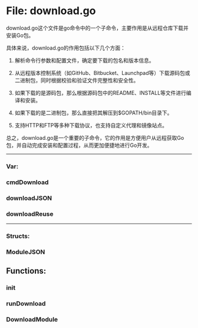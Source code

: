 # File: download.go

download.go这个文件是go命令中的一个子命令，主要作用是从远程仓库下载并安装Go包。

具体来说，download.go的作用包括以下几个方面：

1. 解析命令行参数和配置文件，确定要下载的包名和版本信息。

2. 从远程版本控制系统（如GitHub、Bitbucket、Launchpad等）下载源码包或二进制包，同时根据校验和验证文件完整性和安全性。

3. 如果下载的是源码包，那么根据源码包中的README、INSTALL等文件进行编译和安装。

4. 如果下载的是二进制包，那么直接把其解压到$GOPATH/bin目录下。

5. 支持HTTP和FTP等多种下载协议，也支持自定义代理和镜像站点。

总之，download.go是一个重要的子命令，它的作用是方便用户从远程获取Go包，并自动完成安装和配置过程，从而更加便捷地进行Go开发。




---

### Var:

### cmdDownload





### downloadJSON





### downloadReuse








---

### Structs:

### ModuleJSON





## Functions:

### init





### runDownload





### DownloadModule





